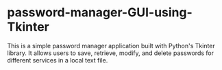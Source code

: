 # password-manager-GUI-using-Tkinter
This is a simple password manager application built with Python's Tkinter library. It allows users to save, retrieve, modify, and delete passwords for different services in a local text file.

